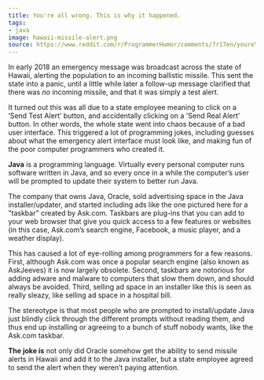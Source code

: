 ```yaml
---
title: You're all wrong. This is why it happened.
tags:
- java
image: hawaii-missile-alert.png
source: https://www.reddit.com/r/ProgrammerHumor/comments/7r17en/youre\_all\_wrong\_this\_is\_why\_it\_happened/
---
```


In early 2018 an emergency message was broadcast across the state of Hawaii, alerting the population to an incoming ballistic missile. This sent the state into a panic, until a little while later a follow-up message clarified that there was _no_ incoming missile, and that it was simply a test alert.

It turned out this was all due to a state employee meaning to click on a ‘Send Test Alert’ button, and accidentally clicking on a 'Send Real Alert’ button. In other words, the whole state went into chaos because of a bad user interface. This triggered a lot of programming jokes, including guesses about what the emergency alert interface must look like, and making fun of the poor computer programmers who created it.

**Java** is a programming language. Virtually every personal computer runs software written in Java, and so every once in a while the computer’s user will be prompted to update their system to better run Java.

The company that owns Java, Oracle, sold advertising space in the Java installer/updater, and started including ads like the one pictured here for a "taskbar" created by Ask.com. Taskbars are plug-ins that you can add to your web browser that give you quick access to a few features or websites (in this case, Ask.com’s search engine, Facebook, a music player, and a weather display).

This has caused a lot of eye-rolling among programmers for a few reasons. First, although Ask.com was once a popular search engine (also known as AskJeeves) it is now largely obsolete. Second, taskbars are notorious for adding adware and malware to computers that slow them down, and should always be avoided. Third, selling ad space in an installer like this is seen as really sleazy, like selling ad space in a hospital bill.

The stereotype is that most people who are prompted to install/update Java just blindly click through the different prompts without reading them, and thus end up installing or agreeing to a bunch of stuff nobody wants, like the Ask.com taskbar.

**The joke is** not only did Oracle somehow get the ability to send missile alerts in Hawaii and add it to the Java installer, but a state employee agreed to send the alert when they weren’t paying attention.


